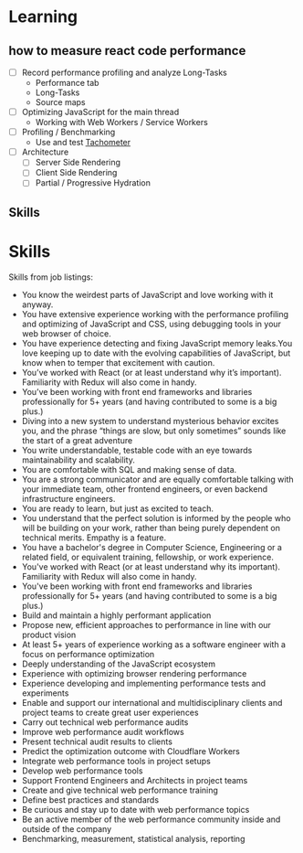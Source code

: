 # Learning

## how to measure react code performance

- [ ] Record performance profiling and analyze Long-Tasks
  - Performance tab
  - Long-Tasks
  - Source maps
- [ ] Optimizing JavaScript for the main thread
  - Working with Web Workers / Service Workers
- [ ] Profiling / Benchmarking
  - Use and test [Tachometer](https://github.com/Polymer/tachometer)
- [ ] Architecture
  - [ ] Server Side Rendering
  - [ ] Client Side Rendering
  - [ ] Partial / Progressive Hydration

## Skills

# Skills

Skills from job listings:

- You know the weirdest parts of JavaScript and love working with it anyway.
- You have extensive experience working with the performance profiling and optimizing of JavaScript and CSS, using debugging tools in your web browser of choice.
- You have experience detecting and fixing JavaScript memory leaks.You love keeping up to date with the evolving capabilities of JavaScript, but know when to temper that excitement with caution.
- You’ve worked with React (or at least understand why it’s important). Familiarity with Redux will also come in handy.
- You’ve been working with front end frameworks and libraries professionally for 5+ years (and having contributed to some is a big plus.)
- Diving into a new system to understand mysterious behavior excites you, and the phrase “things are slow, but only sometimes” sounds like the start of a great adventure
- You write understandable, testable code with an eye towards maintainability and scalability.
- You are comfortable with SQL and making sense of data.
- You are a strong communicator and are equally comfortable talking with your immediate team, other frontend engineers, or even backend infrastructure engineers.
- You are ready to learn, but just as excited to teach.
- You understand that the perfect solution is informed by the people who will be building on your work, rather than being purely dependent on technical merits. Empathy is a feature.
- You have a bachelor's degree in Computer Science, Engineering or a related field, or equivalent training, fellowship, or work experience.
- You've worked with React (or at least understand why its important). Familiarity with Redux will also come in handy.
- You've been working with front end frameworks and libraries professionally for 5+ years (and having contributed to some is a big plus.)
- Build and maintain a highly performant application
- Propose new, efficient approaches to performance in line with our product vision
- At least 5+ years of experience working as a software engineer with a focus on performance optimization
- Deeply understanding of the JavaScript ecosystem
- Experience with optimizing browser rendering performance
- Experience developing and implementing performance tests and experiments
- Enable and support our international and multidisciplinary clients and project teams to create great user experiences
- Carry out technical web performance audits
- Improve web performance audit workflows
- Present technical audit results to clients
- Predict the optimization outcome with Cloudflare Workers
- Integrate web performance tools in project setups
- Develop web performance tools
- Support Frontend Engineers and Architects in project teams
- Create and give technical web performance training
- Define best practices and standards
- Be curious and stay up to date with web performance topics
- Be an active member of the web performance community inside and outside of the company
- Benchmarking, measurement, statistical analysis, reporting

